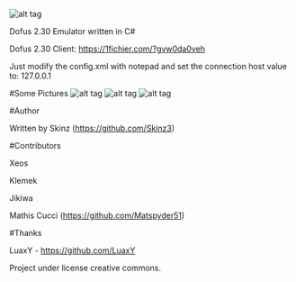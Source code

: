 ![alt tag](http://image.noelshack.com/fichiers/2015/52/1450734679-logosymbioz.png)

Dofus 2.30 Emulator written in C#


Dofus 2.30 Client: https://1fichier.com/?gvw0da0veh

Just modify the config.xml with notepad and set the connection host value to: 127.0.0.1


#Some Pictures
![alt tag](http://puu.sh/oFSe3/a5aeb61441.jpg) 
![alt tag](http://image.noelshack.com/fichiers/2016/15/1460897223-dungeonpartyfinder.png)
![alt tag](http://image.noelshack.com/fichiers/2016/15/1460897227-eliotropes.png)

#Author

Written by Skinz (https://github.com/Skinz3)

#Contributors

Xeos

Klemek

Jikiwa

Mathis Cucci (https://github.com/Matspyder51)

#Thanks

LuaxY - https://github.com/LuaxY

Project under license creative commons.
